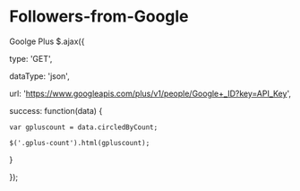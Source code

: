 # Followers-from-Google
Goolge Plus
$.ajax({

  type: 'GET',

  dataType: 'json',

  url: 'https://www.googleapis.com/plus/v1/people/Google+_ID?key=API_Key',

  success: function(data) {

    var gpluscount = data.circledByCount;

    $('.gplus-count').html(gpluscount);

  }

});
